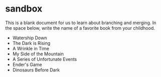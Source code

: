 # sandbox

This is a blank document for us to learn about branching and merging. In the space below, write the name of a favorite book from your childhood.

* Watership Down
* The Dark is Rising
* A Wrinkle in Time
* My Side of the Mountain
* A Series of Unfortunate Events
* Ender's Game
* Dinosaurs Before Dark 